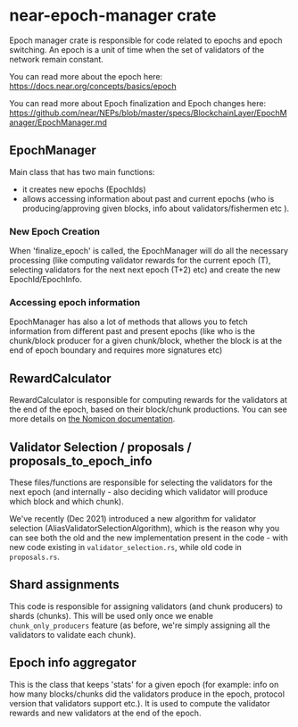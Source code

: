 # near-epoch-manager crate

Epoch manager crate is responsible for code related to epochs and epoch switching.
An epoch is a unit of time when the set of validators of the network remain constant.

You can read more about the epoch here: https://docs.near.org/concepts/basics/epoch

You can read more about Epoch finalization and Epoch changes here: https://github.com/near/NEPs/blob/master/specs/BlockchainLayer/EpochManager/EpochManager.md 

## EpochManager
Main class that has two main functions:
* it creates new epochs (EpochIds)
* allows accessing information about past and current epochs (who is producing/approving given blocks, info about validators/fishermen etc  ).

### New Epoch Creation
When 'finalize_epoch' is called, the EpochManager will do all the necessary processing (like computing validator rewards for the current epoch (T), selecting validators for the next next epoch (T+2) etc) and create the new EpochId/EpochInfo.

### Accessing epoch information
EpochManager has also a lot of methods that allows you to fetch information from different past and present epochs (like who is the chunk/block producer for a given chunk/block, whether the block is at the end of epoch boundary and requires more signatures etc)


## RewardCalculator
RewardCalculator is responsible for computing rewards for the validators at the end of the epoch, based on their block/chunk productions.
You can see more details on [the Nomicon documentation](https://nomicon.io/Economics/Economic#validator-rewards-calculation).

## Validator Selection / proposals / proposals_to_epoch_info
These files/functions are responsible for selecting the validators for the next epoch (and internally - also deciding which validator will produce which block and which chunk).

We've recently (Dec 2021) introduced a new algorithm for validator selection (AliasValidatorSelectionAlgorithm), which is the reason why you can see both the old 
and the new implementation present in the code - with new code existing in `validator_selection.rs`, while old code in `proposals.rs`.


## Shard assignments
This code is responsible for assigning validators (and chunk producers) to shards (chunks). This will be used only once we enable `chunk_only_producers` feature (as before, we're simply assigning all the validators to validate each chunk).



## Epoch info aggregator
This is the class that keeps 'stats' for a given epoch (for example: info on how many blocks/chunks did the validators produce in the epoch, protocol version that validators support etc.). It is used to compute the validator rewards and new validators at the end of the epoch.

